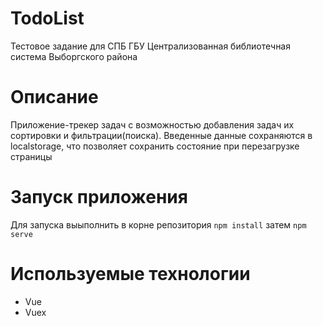 # TodoList
Тестовое задание для СПБ ГБУ Централизованная библиотечная система Выборгского района

# Описание
Приложение-трекер задач с возможностью добавления задач их сортировки и фильтрации(поиска). Введенные данные сохраняются в localstorage, что позволяет сохранить состояние при перезагрузке страницы

# Запуск приложения
Для запуска выыполнить в корне репозитория <code>npm install</code> затем <code>npm serve</code>

# Используемые технологии
<ul>
  <li>Vue</li>
  <li>Vuex</li>
</ul>
